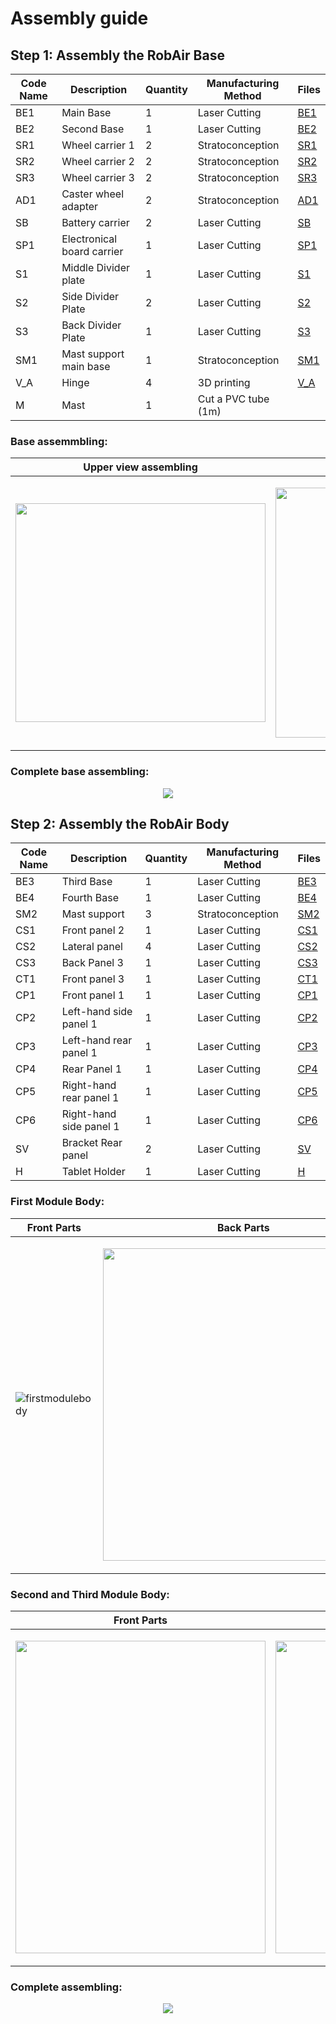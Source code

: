 # Assembly guide

## Step 1: Assembly the RobAir Base

Code Name | Description | Quantity | Manufacturing Method | Files 
------------ | ------------- | ------------- | ------------- | ------------- 
BE1| Main Base | 1 | Laser Cutting  |	[BE1](https://github.com/cinatalia/Open-Source-ROBAIR/blob/master/DFX/be1.DXF)	
BE2 | 	Second Base| 	1	| Laser Cutting| [BE2](https://github.com/cinatalia/Open-Source-ROBAIR/blob/master/DFX/be2.DXF)
SR1	| Wheel carrier 1| 	2| 	Stratoconception| [SR1](https://github.com/cinatalia/Open-Source-ROBAIR/blob/master/STL/sr1.stl)
SR2| 	Wheel carrier 2| 	2	| Stratoconception| [SR2](https://github.com/cinatalia/Open-Source-ROBAIR/blob/master/STL/sr2.stl)
SR3| 	Wheel carrier 3| 	2	| Stratoconception| [SR3](https://github.com/cinatalia/Open-Source-ROBAIR/blob/master/STL/sr3.STL)
AD1	| Caster wheel adapter| 	2	|Stratoconception|[AD1](https://github.com/cinatalia/Open-Source-ROBAIR/blob/master/STL/ad1.stl)
SB| 	Battery carrier| 	2	| Laser Cutting| [SB](https://github.com/cinatalia/Open-Source-ROBAIR/blob/master/DFX/sb.DXF)
SP1| 	Electronical board carrier| 	1	| Laser Cutting| [SP1](https://github.com/cinatalia/Open-Source-ROBAIR/blob/master/DFX/sp1.DXF)
S1| 	Middle Divider plate|  	1	| Laser Cutting| [S1](https://github.com/cinatalia/Open-Source-ROBAIR/blob/master/DFX/s1.DXF)
S2| 	Side Divider Plate| 	2| 	Laser Cutting| [S2](https://github.com/cinatalia/Open-Source-ROBAIR/blob/master/DFX/s2.DXF)
S3| 	Back Divider Plate| 	1| 	Laser Cutting| [S3](https://github.com/cinatalia/Open-Source-ROBAIR/blob/master/DFX/s3.DXF)
SM1| 	Mast support main base| 	1| 	Stratoconception| [SM1](https://github.com/cinatalia/Open-Source-ROBAIR/blob/master/STL/sm1.stl)
V_A| 	Hinge| 	4	| 3D printing| [V_A](https://github.com/cinatalia/Open-Source-ROBAIR/blob/master/STL/v_a.stl)
M| 	Mast| 	1	| Cut a PVC tube (1m)| 


### Base assemmbling:
Upper view assembling |Bottom view assembling
------------ | ------------- 
 <a align="center"> <img src="https://cloud.githubusercontent.com/assets/25613194/26348797/30dd46b6-3fae-11e7-8ff1-449680d2e516.png" height="350" width="400" > </a>| <p align="center"> <img src="https://cloud.githubusercontent.com/assets/25613194/26355292/5e865412-3fc8-11e7-80bc-e28a4faf61dc.png" height="400" width="400" > </p>


### Complete base assembling:


<p align="center"> 
<img src="https://cloud.githubusercontent.com/assets/25613194/26357527/d79c28e8-3fcf-11e7-9a92-cabfcc01a3a6.JPG" >
</p>


## Step 2: Assembly the RobAir Body

Code Name | Description | Quantity | Manufacturing Method | Files 
------------ | ------------- | ------------- | ------------- | ------------- 
BE3|	Third Base	|1	|Laser Cutting|[BE3](https://github.com/cinatalia/Open-Source-ROBAIR/blob/master/DFX/be3.DXF)	
BE4|	Fourth Base|	1	|Laser Cutting|[BE4](https://github.com/cinatalia/Open-Source-ROBAIR/blob/master/DFX/be4.DXF)	
SM2|	Mast support	|3|	Stratoconception|[SM2](https://github.com/cinatalia/Open-Source-ROBAIR/blob/master/STL/sm2.stl)
CS1|	Front panel 2|	1	|Laser Cutting|[CS1](https://github.com/cinatalia/Open-Source-ROBAIR/blob/master/DFX/cs1.DXF)	
CS2|	Lateral panel|	4	|Laser Cutting|[CS2](https://github.com/cinatalia/Open-Source-ROBAIR/blob/master/DFX/cs2.DXF)	
CS3	|Back Panel 3|	1|	Laser Cutting|[CS3](https://github.com/cinatalia/Open-Source-ROBAIR/blob/master/DFX/cs3.DXF)	
CT1	|Front panel 3|	1	|Laser Cutting|[CT1](https://github.com/cinatalia/Open-Source-ROBAIR/blob/master/DFX/ct1.DXF)	
CP1|	Front panel 1|	1|	Laser Cutting|[CP1](https://github.com/cinatalia/Open-Source-ROBAIR/blob/master/DFX/cp1.DXF)	
CP2|	Left-hand side panel 1|	1	|Laser Cutting|[CP2](https://github.com/cinatalia/Open-Source-ROBAIR/blob/master/DFX/cp2.DXF)	
CP3|	Left-hand rear panel 1|	1	|Laser Cutting|[CP3](https://github.com/cinatalia/Open-Source-ROBAIR/blob/master/DFX/cp3.DXF)	
CP4	|Rear Panel 1|	1|	Laser Cutting|[CP4](https://github.com/cinatalia/Open-Source-ROBAIR/blob/master/DFX/cp4.DXF)	
CP5|	Right-hand rear panel 1|	1|	Laser Cutting|[CP5](https://github.com/cinatalia/Open-Source-ROBAIR/blob/master/DFX/cp5.DXF)	
CP6|	Right-hand side panel 1|	1|	Laser Cutting|[CP6](https://github.com/cinatalia/Open-Source-ROBAIR/blob/master/DFX/cp6.DXF)	
SV|	Bracket Rear panel	|2|	Laser Cutting|[SV](https://github.com/cinatalia/Open-Source-ROBAIR/blob/master/DFX/sv.DXF)	
H	|Tablet Holder	|1	|Laser Cutting|[H](https://github.com/cinatalia/Open-Source-ROBAIR/blob/master/DFX/h.DXF)	

### First Module Body:
Front Parts | Back Parts
------------ | ------------- 
![firstmodulebody](https://cloud.githubusercontent.com/assets/25613194/26357724/81b9243e-3fd0-11e7-95d9-6cfcc11f65ea.JPG) | <p align="center"> <img src="https://cloud.githubusercontent.com/assets/25613194/26358205/13f14920-3fd2-11e7-992a-d664b83298ad.JPG" height="500" width="450" > </p>

### Second and Third Module Body:
Front Parts | Back Parts
------------ | ------------- 
 <a align="center"> <img src="https://cloud.githubusercontent.com/assets/25613194/26359387/a1d15f0c-3fd5-11e7-9a9f-2ae1ca436c43.JPG" height="500" width="400" > </a>| <p align="center"> <img src="https://cloud.githubusercontent.com/assets/25613194/26359414/b0c9f17c-3fd5-11e7-856b-c92e3766de3a.JPG" height="500" width="450" > </p>

### Complete assembling:
<p align="center"> <img src="https://cloud.githubusercontent.com/assets/25613194/26360152/ad5f0ce6-3fd7-11e7-993e-cf79ca1eed8f.JPG"  > </p>


